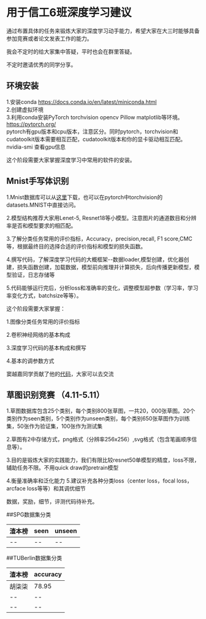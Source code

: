 # 用于信工6班深度学习建议
通过布置具体的任务来锻炼大家的深度学习动手能力，希望大家在大三时能够具备参加竞赛或者论文发表工作的能力。  

我会不定时的给大家集中答疑，平时也会在群里答疑。  

不定时邀请优秀的同学分享。

## 环境安装
1.安装conda https://docs.conda.io/en/latest/miniconda.html  
2.创建虚拟环境   
3.利用conda安装PyTorch torchvision opencv Pillow matplotlib等环境。 https://pytorch.org/  
pytorch有gpu版本和cpu版本，注意区分。同时pytorch，torchvision和cudatoolkit版本需要相互匹配，cudatoolkit版本和你的显卡驱动相互匹配。
nvidia-smi 查看gpu信息  

这个阶段需要大家掌握深度学习中常用的软件的安装。

## Mnist手写体识别 
1.Mnist数据库可以从[这里](http://yann.lecun.com/exdb/mnist/)下载，也可以在pytorch中torchvision的datasets.MNIST中直接访问。  

2.模型结构推荐大家用Lenet-5, Resnet18等小模型。注意图片的通道数目和分辨率是否和模型要求的相匹配。  

3.了解分类任务常用的评价指标，Accuracy，precision,recall, F1 score,CMC等，根据最终目的选择合适的评价指标和模型的损失函数。

4.撰写代码，了解深度学习代码的大概框架--数据loader,模型创建，优化器创建，损失函数创建，加载数据，模型前向推理并计算损失，后向传播更新模型，模型验证，日志存储等

5.代码能够运行完后，分析loss和准确率的变化，调整模型超参数（学习率，学习率变化方式，batchsize等等）。

这个阶段需要大家掌握：

1.图像分类任务常用的评价指标

2.卷积神经网络的基本构成

3.深度学习代码的基本构成和撰写

4.基本的调参数方式

窦越嘉同学贡献了他的[代码](https://github.com/Eason0921/Sanitater)，大家可以去交流


## 草图识别竞赛 （4.11-5.11）
1.草图数据库包含25个类别，每个类别800张草图，一共20，000张草图。20个类别作为seen类别，5个类别作为unseen类别，每个类别650张草图作为训练集，50张作为验证集，100张作为测试集

2.草图有2中存储方式，png格式（分辨率256x256）,svg格式（包含笔画顺序信息等）。

3.目的是锻炼大家的实践能力，我们有限比较resnet50单模型的精度，loss不限，辅助任务不限。不用quick draw的pretrain模型

4.衡量准确率和泛化能力
5.建议补充各种分类loss（center loss，focal loss， arcface loss等等）和其调优细节

数据，奖励，细节，评测代码待补充。

##SPG数据集分类

|渣本榜| seen | unseen |
| --- | --- |--- |
| -- | -- |-- |


##TUBerlin数据集分类

|渣本榜| accuracy|
| --- | --- |
| 胡柒柒 | 78.95|
| -- | -- |
| -- | -- |


